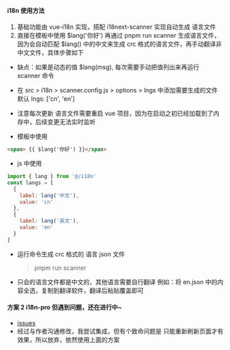 <!--
 * @Date: 2022-06-09
 * @Author: 马晓川 724503670@qq.com
 * @LastEditors: 马晓川 724503670@qq.com
 * @LastEditTime: 2022-09-24
 * @Description:
-->

#### i18n 使用方法

1. 基础功能由 vue-i18n 实现，搭配 i18next-scanner 实现自动生成 语言文件
2. 直接在模板中使用 $lang('你好') 再通过 pnpm run scanner 生成语言文件，因为会自动匹配 $lang() 中的中文来生成 crc 格式的语言文件，再手动翻译非 中文文件，具体步骤如下

- 缺点：如果是动态的值 $lang(msg), 每次需要手动把值列出来再运行 scanner 命令

- 在 src > i18n > scanner.config.js > options > lngs 中添加需要生成的文件 默认 lngs: ['cn', 'en']

- 注意每次更新 语言文件需要重启 vue 项目，因为在启动之初已经加载到了内存中，后续变更无法实时监听

- 模板中使用

```html
<span> {{ $lang('你好') }}</span>
```

- js 中使用

```javascript
import { lang } from '@/i18n'
const langs = [
  {
    label: lang('中文'),
    value: 'cn'
  },
  {
    label: lang('英文'),
    value: 'en'
  }
]
```

- 运行命令生成 crc 格式的 语言 json 文件

  > pnpm run scanner

- 只会的语言文件都是中文的，其他语言需要自行翻译
  例如：将 en.json 中的内容全选，复制到翻译软件，翻译后粘贴覆盖即可

#### 方案 2 i18n-pro 但遇到问题，还在进行中~

- [issues](https://github.com/eyelly-wu/i18n-pro/issues/1)
- 经过与作者沟通修改，我尝试集成，但有个致命问题是 只能重新刷新页面才有效果，所以放弃，依然使用上面的方案
